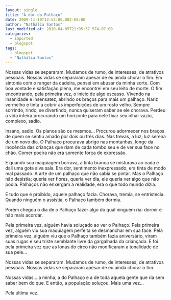 ```yaml
---
layout: single
title: "A dor do Palhaço"
date: 2009-11-10T12:52:00.002-08:00
author: "Nathália Santos"
last_modified_at: 2010-04-05T21:05:37.574-07:00
categories:
  - imported
  - blogspot
tags:
  - blogspot
  - "Nathália Santos"
---
```


Nossas vidas se separaram. Mudamos de rumo, de interesses, de atrativos pessoais. Nossas vidas se separaram apesar de eu ainda chorar o fim. Em sintonia com o ranger da cadeira, pensei em abusar da minha sorte. Com boa vontade e satisfação plena, me encontrei em seu leito de morte. O fim encontrando, pela primeira vez, o início de algo escasso. Vivendo na insanidade e insensatez, abrindo os braços para mais um palhaço. Nariz vermelho e tinta a cobrir as imperfeições de um rosto velho. Sempre sorrindo, rindo, se divertindo, nunca quiseram saber se ele chorava. Perdeu a vida inteira procurando um horizonte para nele fixar seu olhar vazio, complexo, sadio.

Insano, sadio. Os planos são os mesmos... Procurou adormecer nos braços de quem se sentiu amado por dois ou três dias. Nas trevas, a luz; luz serena de um novo dia. O Palhaço procurava abrigo nas montanhas, longe da inocência das crianças que riam de cada tombo seu e de ver sua face no chão. Comer poeira não era somente força de expressão. 

E quando sua maquiagem borrava, a tinta branca se misturava ao nada e dali uma gota alva saía. Era dor, sentimento inexpressado, era tinta de modo mal passado. A arte de um palhaço que não sabia se pintar. Mas o Palhaço não desistia; queria ver flores, queria ver dia, ele queria ver algo que não podia. Palhaços não enxergam a realidade, era o que todo mundo dizia. 

E tudo que é proibido, aquele palhaço fazia. Chorava, tremia, se entristecia. Quando ninguém o assistia, o Palhaço também dormia. 

Porém chegou o dia de o Palhaço fazer algo do qual ninguém ria: dormir e não mais acordar. 

Pela primeira vez, alguém havia soluçado ao ver o Palhaço. Pela primeira vez, alguém viu sua maquiagem perfeita se desmanchar em sua face. Pela primeira vez, alguém viu que o Palhaço também fazia aniversário, viram suas rugas e seu triste semblante livre da gargalhada da criançada. E foi pela primeira vez que as lonas do circo não modificaram a tonalidade de sua pele...

Nossas vidas se separaram. Mudamos de rumo, de interesses, de atrativos pessoais. Nossas vidas se separaram apesar de eu ainda chorar o fim.

Nossas vidas... a minha, a do Palhaço e a de toda aquela gente que ria sem saber bem do que. E então, a população soluçou. Mais uma vez...

Pela última vez.